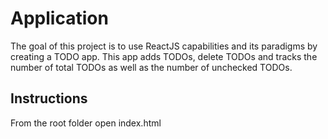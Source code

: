 # Application

The goal of this project is to use ReactJS capabilities and its paradigms by creating a TODO app. This app adds TODOs, delete TODOs and tracks the number of total TODOs as well as the number of unchecked TODOs.

## Instructions
 From the root folder open index.html


